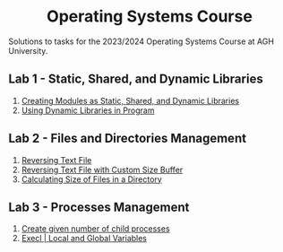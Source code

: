 <h1 align="center">Operating Systems Course</h1>
Solutions to tasks for the 2023/2024 Operating Systems Course at AGH University.

## Lab 1 - Static, Shared, and Dynamic Libraries
1. [Creating Modules as Static, Shared, and Dynamic Libraries](https://github.com/Wenszel/agh-operating-systems/blob/main/lab1/Makefile)
2. [Using Dynamic Libraries in Program](https://github.com/Wenszel/agh-operating-systems/blob/main/lab1/dynamic_client.c)

## Lab 2 - Files and Directories Management
1. [Reversing Text File](https://github.com/Wenszel/agh-operating-systems/blob/main/lab2/reverse.c)
2. [Reversing Text File with Custom Size Buffer](https://github.com/Wenszel/agh-operating-systems/blob/main/lab2/reverse2.c)
3. [Calculating Size of Files in a Directory](https://github.com/Wenszel/agh-operating-systems/blob/main/lab2/reader.c)

## Lab 3 - Processes Management
1. [Create given number of child processes](https://github.com/Wenszel/agh-operating-systems/blob/main/lab3/1.c)
1. [Execl | Local and Global Variables](https://github.com/Wenszel/agh-operating-systems/blob/main/lab3/2.c)